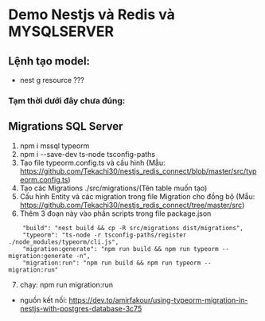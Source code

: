 # Demo Nestjs và Redis và MYSQLSERVER

## Lệnh tạo model:
- nest g resource ???

### Tạm thời dưới đây chưa đúng:
## Migrations SQL Server
1. npm i mssql typeorm 
2. npm i --save-dev ts-node tsconfig-paths
3. Tạo file typeorm.config.ts và cấu hình (Mẫu: https://github.com/Tekachi30/nestjs_redis_connect/blob/master/src/typeorm.config.ts)
4. Tạo các Migrations ./src/migrations/(Tên table muốn tạo)
5. Cấu hình Entity và các migration trong file Migration cho đồng bộ (Mẫu: https://github.com/Tekachi30/nestjs_redis_connect/tree/master/src)
6. Thêm 3 đoạn này vào phần scripts trong file package.json
```
    "build": "nest build && cp -R src/migrations dist/migrations",
    "typeorm": "ts-node -r tsconfig-paths/register ./node_modules/typeorm/cli.js",
    "migration:generate": "npm run build && npm run typeorm -- migration:generate -n",
    "migration:run": "npm run build && npm run typeorm -- migration:run"
```
7. chạy: npm run migration:run
- nguồn kết nối: https://dev.to/amirfakour/using-typeorm-migration-in-nestjs-with-postgres-database-3c75 
